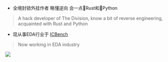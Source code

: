 * 全境封锁外挂作者 略懂逆向 会一点🦀Rust和🐍Python
> A hack developer of The Division, know a bit of reverse engineering, acquainted with Rust and Python
* 现从事EDA行业于 [ICBench](https://github.com/ICBench)
> Now working in EDA industry

<img src="https://skillicons.dev/icons?i=rust,python,cpp,c,github,vscode,neovim,docker" /><br>
